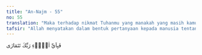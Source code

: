 ```yaml
---
title: "An-Najm - 55"
no: 55
translation: "Maka terhadap nikmat Tuhanmu yang manakah yang masih kamu ragukan?"
tafsir: "Allah menyatakan dalam bentuk pertanyaan kepada manusia tentang nikmat-Nya yang manakah, yang masih diragukan, dalam ayat berikut ini yang sama maksudnya. \n\nWahai manusia! Apakah yang telah memperdayakan kamu (berbuat durhaka) terhadap Tuhanmu Yang Mahamulia. (al-Infithar/82: 6) \n\nTetapi manusia adalah memang yang paling banyak membantah. (al-Kahf/18: 54) \n\nMaka nikmat Tuhanmu yang manakah yang kamu dustakan? (arRahman/55: 16) Pada hakikatnya musibah yang menimpa itu dapat membawa manusia kepada kesadaran bagi mereka yang memperhatikannya. Semua nikmat itu adalah bukti yang nyata atas ke-Esaan Allah."
---
```


فَبِاَيِّ اٰلَاۤءِ رَبِّكَ تَتَمَارٰى
